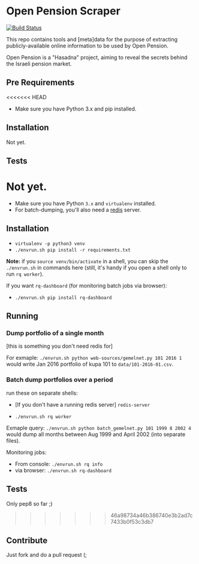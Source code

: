# Open Pension Scraper

[![Build Status][travis-image]][travis-url]

This repo contains tools and [meta]data for the purpose of extracting publicly-available
online information to be used by Open Pension.

Open Pension is a "Hasadna" project, aiming to reveal the secrets behind the Israeli pension market.

## Pre Requirements

<<<<<<< HEAD
* Make sure you have Python 3.x and pip installed.

## Installation

Not yet.

## Tests

Not yet.
=======
* Make sure you have Python `3.x` and `virtualenv` installed.
* For batch-dumping, you'll also need a [redis](http://redis.io/) server.

## Installation

* `virtualenv -p python3 venv`
* `./envrun.sh pip install -r requirements.txt`

**Note:** if you `source venv/bin/activate` in a shell,
you can skip the `./envrun.sh` in commands here
(still, it's handy if you open a shell only to run `rq worker`).

If you want `rq-dashboard` (for monitoring batch jobs via browser):

* `./envrun.sh pip install rq-dashboard`

## Running

### Dump portfolio of a single month

[this is something you don't need redis for]

For exmaple: `./envrun.sh python web-sources/gemelnet.py 101 2016 1`
would write Jan 2016 portfolio of kupa 101 to `data/101-2016-01.csv`.

### Batch dump portfolios over a period

run these on separate shells:

* [If you don't have a running redis server] `redis-server`

* `./envrun.sh rq worker`

Exmaple query: `./envrun.sh python batch_gemelnet.py 101 1999 8 2002 4`
would dump all months between Aug 1999 and April 2002 (into separate files).

Monitoring jobs:

* From console: `./envrun.sh rq info`
* via browser: `./envrun.sh rq-dashboard`

## Tests

Only pep8 so far ;)
>>>>>>> 46a98734a46b386740e3b2ad7c7433b0f53c3db7

## Contribute

Just fork and do a pull request (;

[travis-image]: https://api.travis-ci.org/hasadna/open-pension-net-scraper.svg?branch=master
[travis-url]: https://travis-ci.org/hasadna/open-pension-net-scraper

